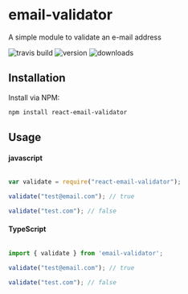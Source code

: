 # email-validator
A simple module to validate an e-mail address

![travis build](https://img.shields.io/badge/build-passing-brightgreen)
![version](https://img.shields.io/npm/v/react-email-validator.svg?style=flat-square)
![downloads](https://img.shields.io/npm/dm/react-email-validator.svg?style=flat-square)


## Installation
Install via NPM:

```bash
npm install react-email-validator

```



## Usage

#### javascript

```javascript

var validate = require("react-email-validator");

validate("test@email.com"); // true

validate("test.com"); // false

```

#### TypeScript

```typescript

import { validate } from 'email-validator';

validate("test@email.com"); // true

validate("test.com"); // false

```

